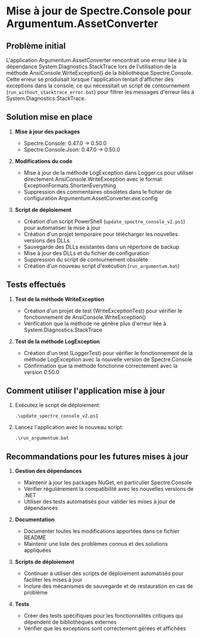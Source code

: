# Mise à jour de Spectre.Console pour Argumentum.AssetConverter

## Problème initial

L'application Argumentum.AssetConverter rencontrait une erreur liée à la dépendance System.Diagnostics.StackTrace lors de l'utilisation de la méthode AnsiConsole.WriteException() de la bibliothèque Spectre.Console. Cette erreur se produisait lorsque l'application tentait d'afficher des exceptions dans la console, ce qui nécessitait un script de contournement (`run_without_stacktrace_error.bat`) pour filtrer les messages d'erreur liés à System.Diagnostics.StackTrace.

## Solution mise en place

1. **Mise à jour des packages**
   - Spectre.Console: 0.47.0 → 0.50.0
   - Spectre.Console.Json: 0.47.0 → 0.50.0

2. **Modifications du code**
   - Mise à jour de la méthode LogException dans Logger.cs pour utiliser directement AnsiConsole.WriteException avec le format ExceptionFormats.ShortenEverything
   - Suppression des commentaires obsolètes dans le fichier de configuration Argumentum.AssetConverter.exe.config

3. **Script de déploiement**
   - Création d'un script PowerShell (`update_spectre_console_v2.ps1`) pour automatiser la mise à jour
   - Création d'un projet temporaire pour télécharger les nouvelles versions des DLLs
   - Sauvegarde des DLLs existantes dans un répertoire de backup
   - Mise à jour des DLLs et du fichier de configuration
   - Suppression du script de contournement obsolète
   - Création d'un nouveau script d'exécution (`run_argumentum.bat`)

## Tests effectués

1. **Test de la méthode WriteException**
   - Création d'un projet de test (WriteExceptionTest) pour vérifier le fonctionnement de AnsiConsole.WriteException()
   - Vérification que la méthode ne génère plus d'erreur liée à System.Diagnostics.StackTrace

2. **Test de la méthode LogException**
   - Création d'un test (LoggerTest) pour vérifier le fonctionnement de la méthode LogException avec la nouvelle version de Spectre.Console
   - Confirmation que la méthode fonctionne correctement avec la version 0.50.0

## Comment utiliser l'application mise à jour

1. Exécutez le script de déploiement:
   ```
   .\update_spectre_console_v2.ps1
   ```

2. Lancez l'application avec le nouveau script:
   ```
   .\run_argumentum.bat
   ```

## Recommandations pour les futures mises à jour

1. **Gestion des dépendances**
   - Maintenir à jour les packages NuGet, en particulier Spectre.Console
   - Vérifier régulièrement la compatibilité avec les nouvelles versions de .NET
   - Utiliser des tests automatisés pour valider les mises à jour de dépendances

2. **Documentation**
   - Documenter toutes les modifications apportées dans ce fichier README
   - Maintenir une liste des problèmes connus et des solutions appliquées

3. **Scripts de déploiement**
   - Continuer à utiliser des scripts de déploiement automatisés pour faciliter les mises à jour
   - Inclure des mécanismes de sauvegarde et de restauration en cas de problème

4. **Tests**
   - Créer des tests spécifiques pour les fonctionnalités critiques qui dépendent de bibliothèques externes
   - Vérifier que les exceptions sont correctement gérées et affichées
